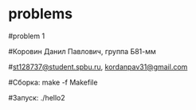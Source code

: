 # problems

#problem 1

#Коровин Данил Павлович, группа Б81-мм

#st128737@student.spbu.ru, kordanpav31@gmail.com

#Сборка: make -f Makefile

#Запуск: ./hello2



